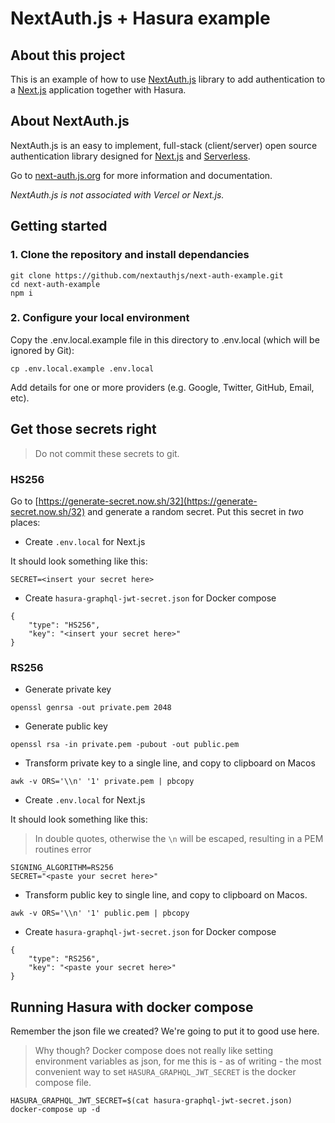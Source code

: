 # NextAuth.js + Hasura example


## About this project

This is an example of how to use [NextAuth.js](https://next-auth.js.org) library to add authentication to a [Next.js](https://nextjs.org) application together with Hasura.

## About NextAuth.js

NextAuth.js is an easy to implement, full-stack (client/server) open source authentication library designed for [Next.js](https://nextjs.org) and [Serverless](https://now.sh).

Go to [next-auth.js.org](https://next-auth.js.org) for more information and documentation.

*NextAuth.js is not associated with Vercel or Next.js.*

## Getting started

### 1. Clone the repository and install dependancies

```
git clone https://github.com/nextauthjs/next-auth-example.git
cd next-auth-example
npm i
```

### 2. Configure your local environment

Copy the .env.local.example file in this directory to .env.local (which will be ignored by Git):

```
cp .env.local.example .env.local
```

Add details for one or more providers (e.g. Google, Twitter, GitHub, Email, etc).



## Get those secrets right

> Do not commit these secrets to git.

### HS256

Go to [https://generate-secret.now.sh/32](https://generate-secret.now.sh/32) and generate a random secret. 
Put this secret in *two* places: 

- Create `.env.local` for Next.js

It should look something like this:

```
SECRET=<insert your secret here>
```

- Create `hasura-graphql-jwt-secret.json` for Docker compose

```
{
    "type": "HS256",
    "key": "<insert your secret here>"
}
```

### RS256

- Generate private key

```
openssl genrsa -out private.pem 2048
```
- Generate public key

```
openssl rsa -in private.pem -pubout -out public.pem
```

- Transform private key to a single line, and copy to clipboard on Macos

```
awk -v ORS='\\n' '1' private.pem | pbcopy
```

- Create `.env.local` for Next.js

It should look something like this:

> In double quotes, otherwise the `\n` will be escaped, resulting in a PEM routines error

```
SIGNING_ALGORITHM=RS256
SECRET="<paste your secret here>"
```

- Transform public key to single line, and copy to clipboard on Macos.

```
awk -v ORS='\\n' '1' public.pem | pbcopy
```

- Create `hasura-graphql-jwt-secret.json` for Docker compose

```
{
    "type": "RS256",
    "key": "<paste your secret here>"
}
```

## Running Hasura with docker compose

Remember the json file we created? We're going to put it to good use here.

> Why though? Docker compose does not really like setting environment variables as json, for me this is - as of writing - the most convenient 
> way to set `HASURA_GRAPHQL_JWT_SECRET` is the docker compose file.

```
HASURA_GRAPHQL_JWT_SECRET=$(cat hasura-graphql-jwt-secret.json) docker-compose up -d
```


